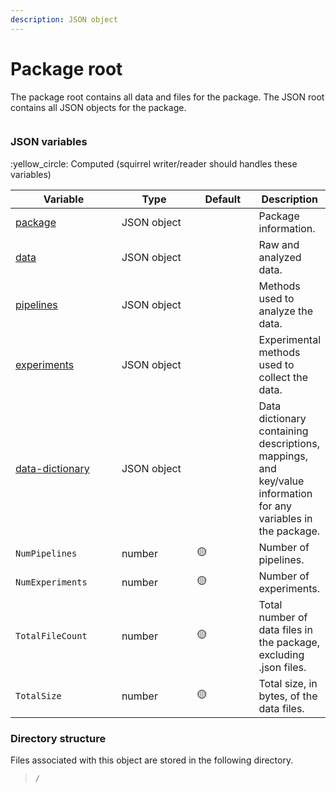 ```yaml
---
description: JSON object
---
```


# Package root

The package root contains all data and files for the package. The JSON root contains all JSON objects for the package.

<figure><img src="https://mermaid.ink/img/pako:eNqVlEFrgzAUx7-KpBQUdJTRXRz0tF3G2GC9DS-v5lmzqpEkbpXS777EGFttD60H8_7J75-XvIceSMopkphsBdS59_6VVJ5-BOfKf1t_fnRREEUrCgp88wqeT4ieryHdwRb9fpyushoLVqH0h2hC4L5GwUqslPTP4gllEkeUpYrxCkTrT3Rg4W42Wm0Fb2qooGilTtwpz0m3b4_KZvODqU7tArfutGFUQ5neqB-vEHwjUfyCOYz0z8UVllVKL-srdvBIDbRNZFLrcpjM3XC5bC_FpO8Ch8zn1hI9mAYJKGXGCtMjEzroEjVFMaAcNXo-P-uLwU7SwiftdROB8w09787RC-txauJwFzEGF1uDUyPDcAXVFugNxzdMEc-yLAt1tQTfYURB5iAEtPHj2DTKco9xUoV7rKNS3GKc2IeO3uK1HvMdDTQ-LRah5ePZcrns4-iPUZXHy3pPQlKiKIFR_Wc4mH0SonIsMSGxDilm0BQqIUl11GhT68rjK2WKCxJnUEgMCTSKr9sqJbESDTrohYH-0ZQDpT_Tb86dPv4DnT6QuA?type=png" alt=""><figcaption></figcaption></figure>

### JSON variables

:yellow\_circle: Computed (squirrel writer/reader should handles these variables)

<table data-full-width="true"><thead><tr><th width="192">Variable</th><th width="149">Type</th><th width="109">Default</th><th>Description</th></tr></thead><tbody><tr><td><a href="_package.md">package</a></td><td>JSON object</td><td></td><td>Package information.</td></tr><tr><td><a href="data/">data</a></td><td>JSON object</td><td></td><td>Raw and analyzed data.</td></tr><tr><td><a href="pipelines/">pipelines</a></td><td>JSON object</td><td></td><td>Methods used to analyze the data.</td></tr><tr><td><a href="experiments.md">experiments</a></td><td>JSON object</td><td></td><td>Experimental methods used to collect the data.</td></tr><tr><td><a href="data-dictionary.md">data-dictionary</a></td><td>JSON object</td><td></td><td>Data dictionary containing descriptions, mappings, and key/value information for any variables in the package.</td></tr><tr><td><code>NumPipelines</code></td><td>number</td><td><span data-gb-custom-inline data-tag="emoji" data-code="1f7e1">🟡</span></td><td>Number of pipelines.</td></tr><tr><td><code>NumExperiments</code></td><td>number</td><td><span data-gb-custom-inline data-tag="emoji" data-code="1f7e1">🟡</span></td><td>Number of experiments.</td></tr><tr><td><code>TotalFileCount</code></td><td>number</td><td><span data-gb-custom-inline data-tag="emoji" data-code="1f7e1">🟡</span></td><td>Total number of data files in the package, excluding .json files.</td></tr><tr><td><code>TotalSize</code></td><td>number</td><td><span data-gb-custom-inline data-tag="emoji" data-code="1f7e1">🟡</span></td><td>Total size, in bytes, of the data files.</td></tr></tbody></table>

### Directory structure

Files associated with this object are stored in the following directory.

> `/`
